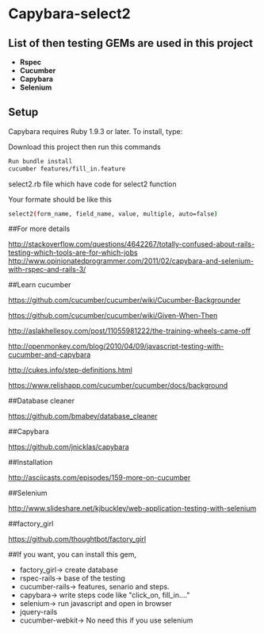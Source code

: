 # Capybara-select2

## List of then testing GEMs are used in this project

- **Rspec**
- **Cucumber**
- **Capybara**
- **Selenium**

## Setup

Capybara requires Ruby 1.9.3 or later. To install, type:

Download this project then run this commands

```bash
Run bundle install
cucumber features/fill_in.feature
```

select2.rb file which have code for select2 function

Your formate should be like this

```bash
select2(form_name, field_name, value, multiple, auto=false) 
```

##For more details

http://stackoverflow.com/questions/4642267/totally-confused-about-rails-testing-which-tools-are-for-which-jobs
http://www.opinionatedprogrammer.com/2011/02/capybara-and-selenium-with-rspec-and-rails-3/

##Learn cucumber

https://github.com/cucumber/cucumber/wiki/Cucumber-Backgrounder

https://github.com/cucumber/cucumber/wiki/Given-When-Then

http://aslakhellesoy.com/post/11055981222/the-training-wheels-came-off

http://openmonkey.com/blog/2010/04/09/javascript-testing-with-cucumber-and-capybara

http://cukes.info/step-definitions.html

https://www.relishapp.com/cucumber/cucumber/docs/background

##Database cleaner

https://github.com/bmabey/database_cleaner

##Capybara

https://github.com/jnicklas/capybara

##Installation

http://asciicasts.com/episodes/159-more-on-cucumber

##Selenium

http://www.slideshare.net/kjbuckley/web-application-testing-with-selenium

##factory_girl

https://github.com/thoughtbot/factory_girl

##If you want, you can install this gem,

- factory_girl-> create database
- rspec-rails-> base of the testing
- cucumber-rails-> features, senario and steps.
- capybara-> write steps code like "click_on, fill_in...."
- selenium-> run javascript and open in browser
- jquery-rails
- cucumber-webkit-> No need this if you use selenium
